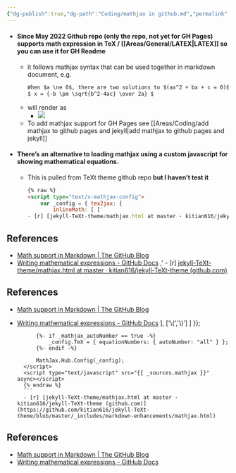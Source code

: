 ```yaml
---
{"dg-publish":true,"dg-path":"Coding/mathjax in github.md","permalink":"/coding/mathjax-in-github/","tags":["Reference"],"created":"2022-07-15","updated":"2024-07-21"}
---
```



- #### Since May 2022 Github repo (only the repo, not yet for GH Pages) supports math expression in TeX / [[Areas/General/LATEX\|LATEX]] so you can use it for GH Readme
	- it follows mathjax syntax that can be used together in markdown document, e.g.
		```markdown
		When $a \ne 0$, there are two solutions to $(ax^2 + bx + c = 0)$ and they are
		$ x = {-b \pm \sqrt{b^2-4ac} \over 2a} $
		```
	- will render as
		- ![](https://github.blog/wp-content/uploads/2022/05/Math-markdown-post.png)
	- To add mathjax support for GH Pages see [[Areas/Coding/add mathjax to github pages and jekyll\|add mathjax to github pages and jekyll]]
- #### There’s an alternative to loading mathjax using a custom javascript for showing mathematical equations.
	- This is pulled from TeXt theme github repo **but I haven’t test it**
		```html
		{% raw %}
		<script type="text/x-mathjax-config">
			var _config = { tex2jax: {
				inlineMath: [ ['
		- [r] [jekyll-TeXt-theme/mathjax.html at master · kitian616/jekyll-TeXt-theme (github.com)](https://github.com/kitian616/jekyll-TeXt-theme/blob/master/_includes/markdown-enhancements/mathjax.html)

## References
- [Math support in Markdown | The GitHub Blog](https://github.blog/2022-05-19-math-support-in-markdown/)
- [Writing mathematical expressions - GitHub Docs](https://docs.github.com/en/get-started/writing-on-github/working-with-advanced-formatting/writing-mathematical-expressions)
,'
		- [r] [jekyll-TeXt-theme/mathjax.html at master · kitian616/jekyll-TeXt-theme (github.com)](https://github.com/kitian616/jekyll-TeXt-theme/blob/master/_includes/markdown-enhancements/mathjax.html)

## References
- [Math support in Markdown | The GitHub Blog](https://github.blog/2022-05-19-math-support-in-markdown/)
- [Writing mathematical expressions - GitHub Docs](https://docs.github.com/en/get-started/writing-on-github/working-with-advanced-formatting/writing-mathematical-expressions)
], ['\\(','\\)'] ]
			}};
			
			{%- if _mathjax_autoNumber == true -%}
				_config.TeX = { equationNumbers: { autoNumber: "all" } };
			{%- endif -%}
			
			MathJax.Hub.Config(_config);
		</script>
		<script type="text/javascript" src="{{ _sources.mathjax }}" async></script>
		{% endraw %}
		```
		- [r] [jekyll-TeXt-theme/mathjax.html at master · kitian616/jekyll-TeXt-theme (github.com)](https://github.com/kitian616/jekyll-TeXt-theme/blob/master/_includes/markdown-enhancements/mathjax.html)

## References
- [Math support in Markdown | The GitHub Blog](https://github.blog/2022-05-19-math-support-in-markdown/)
- [Writing mathematical expressions - GitHub Docs](https://docs.github.com/en/get-started/writing-on-github/working-with-advanced-formatting/writing-mathematical-expressions)

